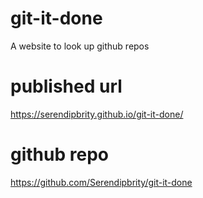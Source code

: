 # git-it-done
A website to look up github repos
# published url
https://serendipbrity.github.io/git-it-done/

 # github repo
 https://github.com/Serendipbrity/git-it-done